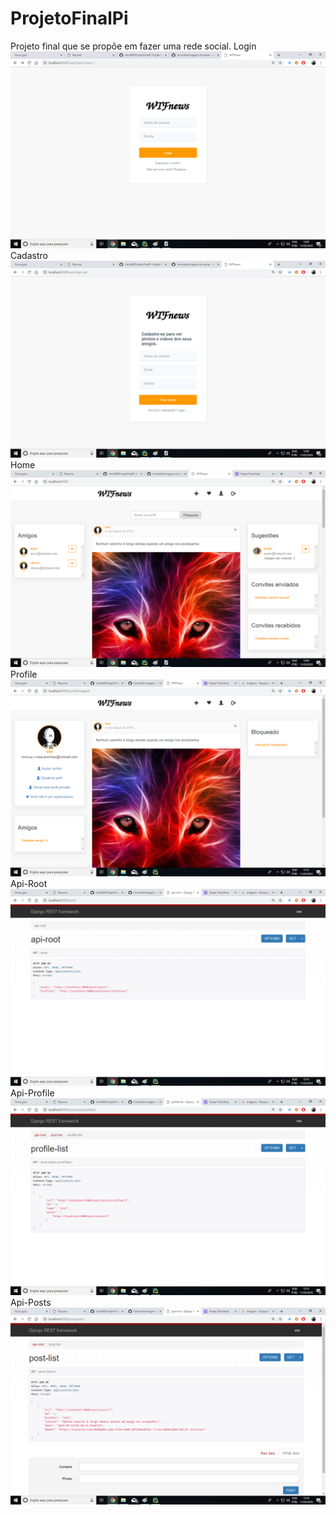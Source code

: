 # ProjetoFinalPi
Projeto final que se propõe em fazer uma rede social.
Login
![alt text](https://github.com/vikvik98/ProjetoFinalPi/blob/master/imagens/Login.png)
Cadastro
![alt text](https://github.com/vikvik98/ProjetoFinalPi/blob/master/imagens/Cadastro.png)
Home
![alt text](https://github.com/vikvik98/ProjetoFinalPi/blob/master/imagens/home.png)
Profile
![alt text](https://github.com/vikvik98/ProjetoFinalPi/blob/master/imagens/Profile.png)
Api-Root
![alt text](https://github.com/vikvik98/ProjetoFinalPi/blob/master/imagens/Api_root.png)
Api-Profile
![alt text](https://github.com/vikvik98/ProjetoFinalPi/blob/master/imagens/Api_Profile.png)
Api-Posts
![alt text](https://github.com/vikvik98/ProjetoFinalPi/blob/master/imagens/Api_Posts.png)
